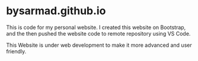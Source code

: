 # bysarmad.github.io
This is code for my personal website. I created this website on Bootstrap, and the then pushed the website code to remote repository using VS Code.

This Website is under web development to make it more advanced and user friendly.
